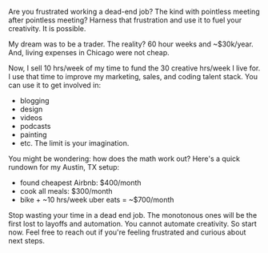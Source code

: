 Are you frustrated working a dead-end job? The kind with pointless meeting after pointless meeting? Harness that frustration and use it to fuel your creativity. It is possible. 

My dream was to be a trader. The reality? 60 hour weeks and ~$30k/year. And, living expenses in Chicago were not cheap. 

Now, I sell 10 hrs/week of my time to fund the 30 creative hrs/week I live for. I use that time to improve my marketing, sales, and coding talent stack. You can use it to get involved in: 
- blogging
- design
- videos
- podcasts
- painting
- etc. 
The limit is your imagination. 

You might be wondering: how does the math work out? Here's a quick rundown for my Austin, TX setup:
- found cheapest Airbnb: $400/month
- cook all meals: $300/month
- bike + ~10 hrs/week uber eats = ~$700/month

Stop wasting your time in a dead end job. The monotonous ones will be the first lost to layoffs and automation. You cannot automate creativity. So start now. Feel free to reach out if you're feeling frustrated and curious about next steps.


